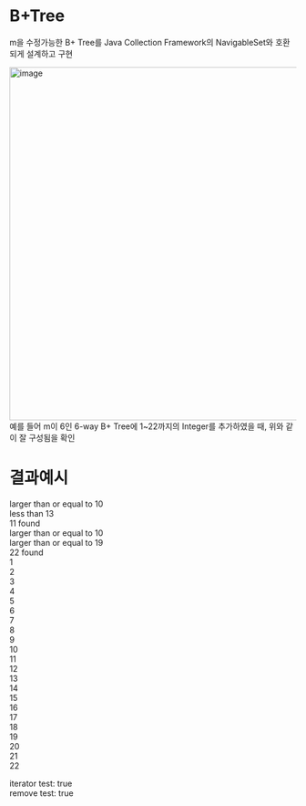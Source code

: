 # B+Tree

m을 수정가능한 B+ Tree를 Java Collection Framework의 NavigableSet<Integer>와 호환되게 설계하고 구현

<img width="619" alt="image" src="https://github.com/user-attachments/assets/422642a4-67e1-4889-b062-f91d9ab8fc38">  
예를 들어 m이 6인 6-way B+ Tree에 1~22까지의 Integer를 추가하였을 때, 위와 같이 잘 구성됨을 확인

# 결과예시

larger than or equal to 10  
less than 13  
11 found  
larger than or equal to 10  
larger than or equal to 19  
22 found  
1  
2  
3  
4  
5  
6  
7  
8  
9  
10  
11  
12  
13  
14  
15  
16  
17  
18  
19  
20  
21  
22  

iterator test: true  
remove test: true  
